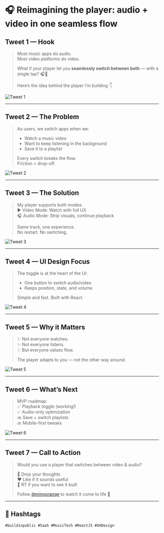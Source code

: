 # 🎧 Reimagining the player: audio + video in one seamless flow

## Tweet 1 — Hook

> Most music apps do audio.  
> Most video platforms do video.  
>  
> What if your player let you **seamlessly switch between both** — with a single tap? 🎧🎥  
>  
> Here’s the idea behind the player I’m building 👇

![Tweet 1](./images/player_tweet1_hook.png)

---

## Tweet 2 — The Problem

> As users, we switch apps when we:  
> - Watch a music video  
> - Want to keep listening in the background  
> - Save it to a playlist  
>  
> Every switch breaks the flow.  
> Friction = drop-off.

![Tweet 2](./images/player_tweet2_problem.png)

---

## Tweet 3 — The Solution

> My player supports both modes:  
> ▶️ Video Mode: Watch with full UX  
> 🎧 Audio Mode: Strip visuals, continue playback  
>  
> Same track, one experience.  
> No restart. No switching.

![Tweet 3](./images/player_tweet3_solution.png)

---

## Tweet 4 — UI Design Focus

> The toggle is at the heart of the UI:  
> - One button to switch audio/video  
> - Keeps position, state, and volume  
>  
> Simple and fast. Built with React.

![Tweet 4](./images/player_tweet4_toggle.png)

---

## Tweet 5 — Why it Matters

> ✨ Not everyone watches.  
> ✨ Not everyone listens.  
> ✨ But everyone values flow.  
>  
> The player adapts to *you* — not the other way around.

![Tweet 5](./images/player_tweet5_adaptive.png)

---

## Tweet 6 — What’s Next

> MVP roadmap:  
> ✅ Playback toggle (working!)  
> ✅ Audio-only optimization  
> 🔜 Save + switch playlists  
> 🔜 Mobile-first tweaks

![Tweet 6](./images/player_tweet6_roadmap.png)

---

## Tweet 7 — Call to Action

> Would *you* use a player that switches between video & audio?  
>  
> 💬 Drop your thoughts  
> ❤️ Like if it sounds useful  
> 🔁 RT if you want to see it built  
>  
> Follow [@minyorange](https://x.com/minyorange) to watch it come to life 🚀

---

## 📌 Hashtags

```text
#buildinpublic #SaaS #MusicTech #ReactJS #UXDesign
